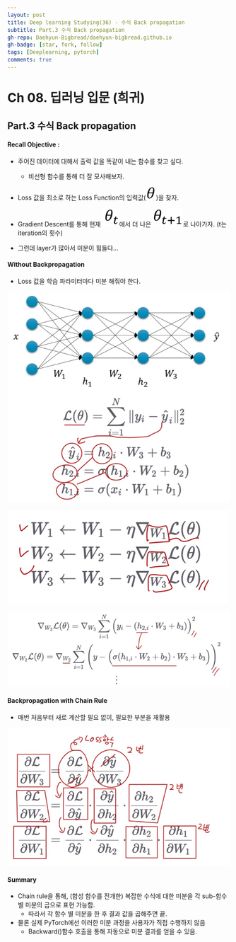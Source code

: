 ```yaml
---
layout: post
title: Deep learning Studying(36) - 수식 Back propagation
subtitle: Part.3 수식 Back propagation
gh-repo: Daehyun-Bigbread/daehyun-bigbread.github.io
gh-badge: [star, fork, follow]
tags: [Deeplearning, pytorch]
comments: true
---
```


# Ch 08. 딥러닝 입문 (희귀)

## Part.3 수식 Back propagation

#### Recall Objective : 

* 주어진 데이터에 대해서 출력 값을 똑같이 내는 함수를 찾고 싶다.
  * 비선형 함수를 통해 더 잘 모사해보자.

* Loss 값을 최소로 하는 Loss Function의 입력값(![20210715_233947](../../assets/img/20210715_233947.png))을 찾자. 

* Gradient Descent를 통해 현재 ![20210723_152549](../../assets/img/20210723_152549.png)에서 더 나은 ![20210723_152610](../../assets/img/20210723_152610.png)로 나아가자. (t는 iteration의 횟수)
* 그런데 layer가 많아서 미분이 힘들다...



#### Without Backpropagation

* Loss 값을 학습 파라미터마다 미분 해줘야 한다.

![20210723_155958](../../assets/img/20210723_155958.png)



![20210723_160145](../../assets/img/20210723_160145.png)



![20210723_160203](../../assets/img/20210723_160203.png)



#### Backpropagation with Chain Rule

* 매번 처음부터 새로 계산할 필요 없이, 필요한 부분을 재활용

![20210723_161501](../../assets/img/20210723_161501.png)



#### Summary

* Chain rule을 통해, (합성 함수를 전개한) 복잡한 수식에 대한 미분을 각 sub-함수 별 미분의 곱으로 표현 가능함.
  * 따라서 각 함수 별 미분을 한 후 결과 값을 곱해주면 끝.
* 물론 실제 PyTorch에선 이러한 미분 과정을 사용자가 직접 수행하지 않음
  * Backward()함수 호출을 통해 자동으로 미분 결과를 얻을 수 있음.

